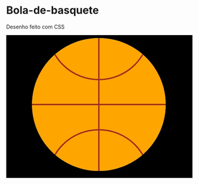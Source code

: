 # Bola-de-basquete
Desenho feito com CSS

<img src="https://raw.githubusercontent.com/juliansempre/Bola-de-basquete/main/bola-de-basquete/bolaDeBasquete.jpg" />
